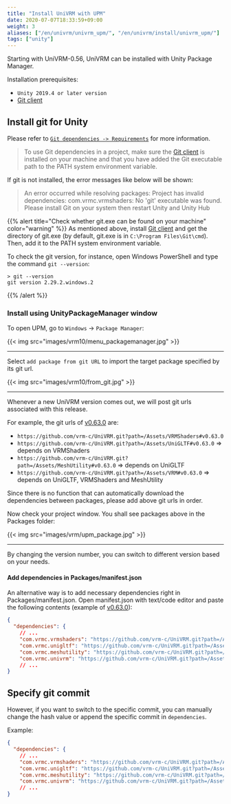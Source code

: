 ```yaml
---
title: "Install UniVRM with UPM"
date: 2020-07-07T18:33:59+09:00
weight: 3
aliases: ["/en/univrm/univrm_upm/", "/en/univrm/install/univrm_upm/"]
tags: ["unity"]
---
```


Starting with UniVRM-0.56, UniVRM can be installed with Unity Package Manager.

Installation prerequisites:

* `Unity 2019.4 or later version`
* [Git client](https://git-scm.com/)

## Install git for Unity

Please refer to [`Git dependencies -> Requirements`](https://docs.unity3d.com/Manual/upm-git.html#req) for more information.

> To use Git dependencies in a project, make sure the [Git client](https://git-scm.com/) is installed on your machine and that you have added the Git executable path to the PATH system environment variable.

If git is not installed, the error messages like below will be shown: 

> An error occurred while resolving packages:
Project has invalid dependencies:
com.vrmc.vrmshaders: No 'git' executable was found. Please install Git on your system then restart Unity and Unity Hub


{{% alert title="Check whether git.exe can be found on your machine" color="warning" %}}
As mentioned above, install [Git client](https://git-scm.com/) and get the directory of git.exe (by default, git.exe is in `C:\Program Files\Git\cmd`). Then, add it to the PATH system environment variable.

To check the git version, for instance, open Windows PowerShell and type the command `git --version`:

```dos
> git --version
git version 2.29.2.windows.2
```

{{% /alert %}}

### Install using UnityPackageManager window

To open UPM, go to `Windows` -> `Package Manager`:

{{< img src="images/vrm10/menu_packagemanager.jpg" >}}
<hr>

Select `add package from git URL` to import the target package specified by its git url.

{{< img src="images/vrm10/from_git.jpg" >}}
<hr>

Whenever a new UniVRM version comes out, we will post git urls associated with this release. 

For example, the git urls of [v0.63.0](https://github.com/vrm-c/UniVRM/releases/tag/v0.63.0) are:

* `https://github.com/vrm-c/UniVRM.git?path=/Assets/VRMShaders#v0.63.0`
* `https://github.com/vrm-c/UniVRM.git?path=/Assets/UniGLTF#v0.63.0` => depends on VRMShaders
* `https://github.com/vrm-c/UniVRM.git?path=/Assets/MeshUtility#v0.63.0` => depends on UniGLTF
* `https://github.com/vrm-c/UniVRM.git?path=/Assets/VRM#v0.63.0` => depends on UniGLTF, VRMShaders and MeshUtility

Since there is no function that can automatically download the dependencies between packages, please add above git urls in order.

Now check your project window. You shall see packages above in the Packages folder:

{{< img src="images/vrm/upm_package.jpg" >}}
<hr>

By changing the version number, you can switch to different version based on your needs.

#### Add dependencies in Packages/manifest.json

An alternative way is to add necessary dependencies right in Packages/manifest.json. 
Open manifest.json with text/code editor and paste the following contents (example of [v0.63.0](https://github.com/vrm-c/UniVRM/releases/tag/v0.63.0)):

```json
{
  "dependencies": {
    // ...
    "com.vrmc.vrmshaders": "https://github.com/vrm-c/UniVRM.git?path=/Assets/VRMShaders#v0.63.0",
    "com.vrmc.unigltf": "https://github.com/vrm-c/UniVRM.git?path=/Assets/UniGLTF#v0.63.0",
    "com.vrmc.meshutility": "https://github.com/vrm-c/UniVRM.git?path=/Assets/MeshUtility#v0.63.0",
    "com.vrmc.univrm": "https://github.com/vrm-c/UniVRM.git?path=/Assets/VRM#v0.63.0",
    // ...
}
```

## Specify git commit

However, if you want to switch to the specific commit, you can manually change the hash value or append the specific commit in `dependencies`.

Example:

```json
{
  "dependencies": {
    // ...
    "com.vrmc.vrmshaders": "https://github.com/vrm-c/UniVRM.git?path=/Assets/VRMShaders#54645cfc57f31e6a9b406b9fda2094e4b2a51a1f",
    "com.vrmc.unigltf": "https://github.com/vrm-c/UniVRM.git?path=/Assets/UniGLTF#54645cfc57f31e6a9b406b9fda2094e4b2a51a1f",
    "com.vrmc.meshutility": "https://github.com/vrm-c/UniVRM.git?path=/Assets/MeshUtility#54645cfc57f31e6a9b406b9fda2094e4b2a51a1f",
    "com.vrmc.univrm": "https://github.com/vrm-c/UniVRM.git?path=/Assets/VRM#54645cfc57f31e6a9b406b9fda2094e4b2a51a1f",
    // ...
}
```
